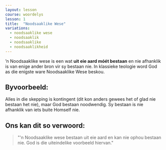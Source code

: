 ```yaml
---
layout: lesson
course: woordelys
lesson: 1
title:  "Noodsaaklike Wese"
variations:
  - noodsaaklike wese
  - noodsaaklik
  - noodsaaklike
  - noodsaaklikheid
---
```


’n Noodsaaklike wese is een wat **uit eie aard móét bestaan** en nie afhanklik is van enige ander bron vir sy bestaan nie. In klassieke teologie word God as die enigste ware Noodsaaklike Wese beskou.

## Byvoorbeeld:

Alles in die skepping is kontingent (dit kon anders gewees het of glad nie bestaan het nie), maar God bestaan noodwendig. Sy bestaan is nie afhanklik van iets buite Homself nie.

## Ons kan dit so verwoord:

> "'n Noodsaaklike wese bestaan uit eie aard en kan nie ophou bestaan nie. God is die uiteindelike voorbeeld hiervan."
